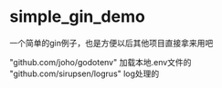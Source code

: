 # simple_gin_demo



一个简单的gin例子，也是方便以后其他项目直接拿来用吧



"github.com/joho/godotenv" 加载本地.env文件的
"github.com/sirupsen/logrus" log处理的